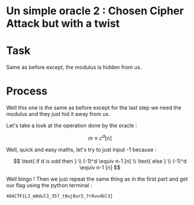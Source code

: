 # Un simple oracle 2 : Chosen Cipher Attack but with a twist

# Task

Same as before except, the modulus is hidden from us.

# Process

Well this one is the same as before except for the last step we need the modulus and they just hid it away from us.

Let's take a look at the operation done by the oracle :

$$ m \equiv c^d[n] $$

Well, quick and easy maths, let's try to just input -1 because : 

$$ \text{ if d is odd then } \\
(-1)^d \equiv n-1  [n] \\
\text{ else } \\
(-1)^d \equiv n-1  [n] 
$$

Well bingo ! Then we just repeat the same thing as in the first part and get our flag using the python terminal :
```
404CTF{L3_m0dul3_357_t0uj0ur5_7r0uv4bl3}
```
